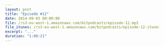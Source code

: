 ```yaml
---
layout: post
title: "Episode #12"
date: 2014-09-03 00:00:00
file: //s3-eu-west-1.amazonaws.com/bitpodcasts/episode-12.mp3
file_itunes: //s3-eu-west-1.amazonaws.com/bitpodcasts/episode-12-itunes.m4a
excerpt: "..."
duration: "1:00:21"
---
```

